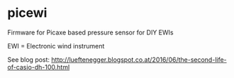 # picewi
Firmware for Picaxe based pressure sensor for DIY EWIs

EWI = Electronic wind instrument

See blog post: http://lueftenegger.blogspot.co.at/2016/06/the-second-life-of-casio-dh-100.html
